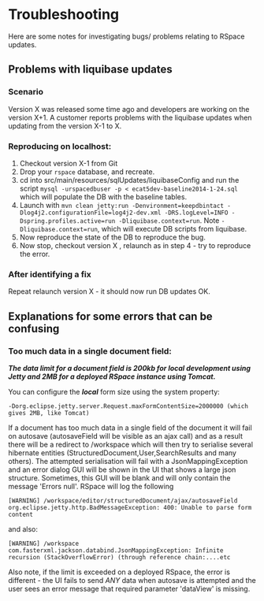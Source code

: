 # Troubleshooting

Here are some notes for investigating bugs/ problems relating to RSpace updates.

## Problems with liquibase updates

### Scenario

Version X was released some time ago and developers are working on the version X+1.
A customer reports problems with the liquibase updates when updating from the version
X-1 to X.

### Reproducing on localhost:

1. Checkout version X-1 from Git
2. Drop your `rspace` database, and recreate.
3. cd into src/main/resources/sqlUpdates/liquibaseConfig and run the script
   `mysql -urspacedbuser -p < ecat5dev-baseline2014-1-24.sql` which will populate the DB
   with the baseline tables.
4. Launch with `mvn clean jetty:run -Denvironment=keepdbintact -Dlog4j2.configurationFile=log4j2-dev.xml -DRS.logLevel=INFO -Dspring.profiles.active=run -Dliquibase.context=run`.
   Note `-Dliquibase.context=run`, which will execute DB scripts from liquibase.
5. Now reproduce the state of the DB to reproduce the bug.
6. Now stop, checkout version X , relaunch as in step 4 - try to reproduce the error.

### After identifying a fix

Repeat relaunch version X - it should now run DB updates OK.

## Explanations for some errors that can be confusing

### Too much data in a single document field:
***The data limit for a document field is 200kb for local development
using Jetty and 2MB for a deployed RSpace instance using Tomcat.***

You can configure the ***local*** form size using the system property:
```
-Dorg.eclipse.jetty.server.Request.maxFormContentSize=2000000 (which gives 2MB, like Tomcat)
```

If a document has too much data in a single field of the document it will fail on autosave (autosaveField
will be visible as an ajax call) and as a result there will be a redirect to /workspace which will then try to serialise
several hibernate entities (StructuredDocument,User,SearchResults and many others).
The attempted serialisation will fail with a JsonMappingException and an error dialog GUI will be
shown in the UI that shows a large json structure. Sometimes, this GUI will be blank
and will only contain the message 'Errors null'. RSpace will log the following
```
[WARNING] /workspace/editor/structuredDocument/ajax/autosaveField org.eclipse.jetty.http.BadMessageException: 400: Unable to parse form content
```
and also:
```
[WARNING] /workspace com.fasterxml.jackson.databind.JsonMappingException: Infinite recursion (StackOverflowError) (through reference chain:....etc
```

Also note, if the limit is
exceeded on a deployed RSpace, the error is different - the UI fails to send
*ANY* data when autosave is attempted and the user sees an error message that required
parameter 'dataView' is missing.
